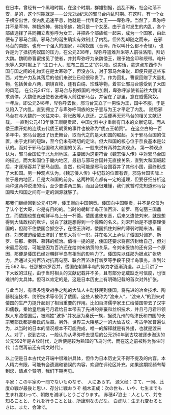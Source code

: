 在日本，曾经有一个黑暗时期，在这个时期，群雄割据，战乱不断，社会动荡不安，是的，这个时期就是——公元2世纪末的邪马台内乱时期。在这时，有一个女子横空出世，使内乱迅速平息，她就是一代传奇女王——卑弥呼。当然了，卑弥呼并不是军神，神挡杀神，佛挡杀佛，她只是一个女巫。由于当时发生的内乱，各个部族选择了共同拥立卑弥呼为女王，并把各个部族统一起来，成为一个国家，由此便有了邪马台国。邪马台的诞生确实有效制止了内乱，但外乱却随之而来。
在邪马台的南部，也有一个强大的国家，叫狗奴国（音译，所以叫什么都不奇怪）。也许是为了抵抗狗奴国的压力，在公元238年，卑弥呼遣难升米等人前往洛阳，拜访大魏。魏明帝曹叡接见了使者，并封卑弥呼为亲魏倭王，赐予她金印和绶带。难升米等人来时献上了 “生口十人，班布二匹二丈”的礼物。说实话，拿这点东西作为国与国之间的礼物实在是太寒碜了，但没办法，对于邪马台来说，即便只是这些东西，对生产力及其落后的他们来说业已经很珍贵了。作为回礼，曹叡回赠了大量礼物，包括黄金八两，铜镜百枚，还有白绢、珍珠等物，着实让邪马台感受到了大国的风范。
在公元247年，邪马台与狗奴国的冲突加剧，卑弥呼派使者前往大魏请求调停，大魏便派出使者张政等人前往邪马台，并留在了那里，意在威慑狗奴。
一年后，即公元248年，卑弥呼去世，邪马台又立了一男性为王，国中不服，于是又陷入了内乱。直到拥立了与卑弥呼同族的女子壹与为王才平定了内乱。
随后邪马台在与大魏的一次往来中，将张政等人送还。之后便再无邪马台的相关文献记载。
一直到公元413年倭王讃朝贡起，中国史料中才重新有日本的文献记载。而从倭王讃开始的连续五代倭王朝贡的事件也被称为“倭五王朝贡”。
在这空白的一百多年中，邪马台退出了历史舞台，取而代之的是大和国的崛起。关于邪马台国的位置，由于史料的短缺，至今仍未有确切的定论。但大和国的核心位于奈良基本是公认的。而对于邪马台国和大和国的关系，一般来说有两种主流观点。
第一种观点认为，邪马台国位于北九州地区，主要因为这更符合《魏志倭人传》中对邪马台国的描述。而大和国位于畿内地区，最初与邪马台国并无直接关系，直到大和国崛起后，才逐渐吞并了邪马台国。当然，也可能是邪马台国吞并了其他小国，最终形成了大和国。另一种观点认为，《魏志倭人传》中记载的位置有误，邪马台国实际上位于畿内地区，且是大和国的前身。这两种观点都有一定的道理，但要仔细分析这两种这两种说法的话，至少要讲两三集，而且会很难懂，我们就暂时先知道邪马台国和大和国之间有一定的渊源就够了。

那我们继续回到公元413年，倭王讃向中国朝贡。倭国向中国朝贡，并不是仅仅为了认个老大哥，它是有目的的。当时的朝鲜半岛正值百济、新罗、高句丽三国鼎立，而倭国也想在朝鲜半岛上分一杯羹。倭国遣使东晋，后来又遣使刘宋，就是想得到大陆政权的默许，说白了就是想得到一个侵略的名义。刘宋开始是不想搭理倭国的，但耐不住倭国会抓空子，在倭王济时，倭国抓住刘宋的薄弱时期来访。最终，刘宋被迫给倭王济封了安东大将军一职，并在名义上承认了倭国对伽罗、新罗、任那、秦韩、慕韩的统治。值得一提的是，倭国还要求将百济封给自己，但刘宋最后没给，可能是因为百济还在给刘宋纳贡的关系。令刘宋妥协的还有另一个原因，那便是倭国已经对朝鲜半岛有相当的影响力了。倭国先以任那为据点扩张势力，后通过支持百济对抗高句丽、联合百济攻打新罗等手段干预半岛事务。直到公元 562 年，任那被新罗吞并，倭国在朝鲜半岛的势力才逐渐消退。以上只讲了一下大致的过程，由于当时相关的文献记载并不多，且有部分记载缺乏可信度，也很难讲的太具体。但可以肯定的是，这是日本历史上有明确记载的首次对外扩张。

与此当时，有很多饱受战争之乱的大陆人主动移民到倭国，将先进的冶金技术、陶器制造技术、纺织技术等带到了倭国。这些人被称为“渡来人”，“渡来人”的到来对倭国的生产力提升起到了相当重要的作用。比如百济儒学家王仁给倭国带去了汉字和儒教，秦始皇后裔弓月君给日本带去了先进的养蚕和丝织技术，并且弓月君带领族人东渡倭国后，被赐姓"波多"并发展为秦氏一族，据说九州的岛津氏和四国的长宗我部氏都是秦氏的后裔。另外，世界三大陵墓之一的大仙古坟，考古学家普遍认为，以当时的日本的情况根本不可能完成，唯一的解释就是有外援，也就是渡来人。对了，说到古坟，一般认为从卑弥呼去世后的公元250年到古坟被逐步淘汰的公元592年是古坟时代，之后便是较为熟知的飞鸟时代，而在这之前被称为弥生时代（当然再前还有绳文时代）。

以上便是日本古代史开端中很难讲具体，但作为日本历史又不得不提及的内容。本人精力有限，可能有会遗漏和错误的内容，欢迎在评论区补充。如果这期视频有帮到您，请点个赞吧，我们下期再见。

平家：この平家の一問でないものなぞ、　人にあらず。
源义经：さて、一同、此度の戦が最後と思い、存分に戦おうぞ
楠木正成：次の世も、いや、七生までも生まれ変わって、朝敵を滅ぼしとうござります。
赤穗47浪士：人として、対を知ることと、それを行うこととは、所詮別なのだな。
白虎队：生まれ変わるときは、また、会津で。